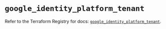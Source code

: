 # `google_identity_platform_tenant`

Refer to the Terraform Registry for docs: [`google_identity_platform_tenant`](https://registry.terraform.io/providers/hashicorp/google/6.48.0/docs/resources/identity_platform_tenant).
